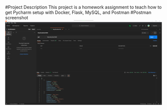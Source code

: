 #Project Description
This project is a homework assignment to teach how to get Pycharm setup with Docker, Flask, MySQL, and Postman
#Postman screenshot
![postman request output](screenshots/postman.png)
